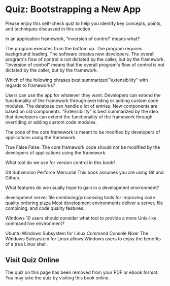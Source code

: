 # Quiz: Bootstrapping a New App

Please enjoy this self-check quiz to help you identify key concepts, points, and techniques discussed in this section.

<quiz name="">
    <question>
        <p>In an application framework, "inversion of control" means what?</p>
        <answer>The program executes from the bottom up.</answer>
        <answer>The program requires background loading.</answer>
        <answer>The software creates new developers.</answer>
        <answer correct>The overall program's flow of control is not dictated by the caller, but by the framework.</answer>
        <explanation>"Inversion of control" means that the overall program's flow of control is not dictated by the caller, but by the framework.</explanation>
    </question>
    <question>
        <p>Which of the following phrases best summarized "extensibility" with regards to frameworks?</p>
        <answer>Users can use the app for whatever they want.</answer>
        <answer correct>Developers can extend the functionality of the framework through overriding or adding custom code modules.</answer>
        <answer>The database can handle a lot of entries.</answer>
        <answer>New components are based on old components.</answer>
        <explanation>"Extensibility" is best summarized by the idea that developers can extend the functionality of the framework through overriding or adding custom code modules.</explanation>
    </question>
    <question>
        <p>The code of the core framework is meant to be modified by developers of applications using the framework.</p>
        <answer>True</answer>
        <answer correct>False</answer>
        <explanation>False. The core framework code should not be modified by the developers of applications using the framework.</explanation>
    </question>
    <question>
        <p>What tool do we use for version control in this book?</p>
        <answer correct>Git</answer>
        <answer>Subversion</answer>
        <answer>Perforce</answer>
        <answer>Mercurial</answer>
        <explanation>This book assumes you are using Git and Github.</explanation>
    </question>
    <question multiple>
        <p>What features do we usually hope to gain in a development environment?</p>
        <answer correct>development server</answer>
        <answer correct>file combining/processing</answer>
        <answer correct>tools for improving code quality</answer>
        <answer>ordering pizza</answer>
        <explanation>Most development environments deliver a server, file combining, and code quality features..</explanation>
    </question>
    <question>
        <p>Windows 10 users should consider what tool to provide a more Unix-like command line environment?</p>
        <answer>Ubuntu</answer>
        <answer correct>Windows Subsystem for Linux</answer>
        <answer>Command Console</answer>
        <answer>Nixer</answer>
        <explanation>The Windows Subsystem for Linux allows Windows users to enjoy the benefits of a true Linux shell.</explanation>
    </question>   
</quiz>

<div class="no-quiz">
     <h2>Visit Quiz Online</h2>
     <p> 
         The quiz on this page has been removed from your PDF 
         or ebook format. You may take the quiz by visiting
         this book online.
     </p>
</div>
